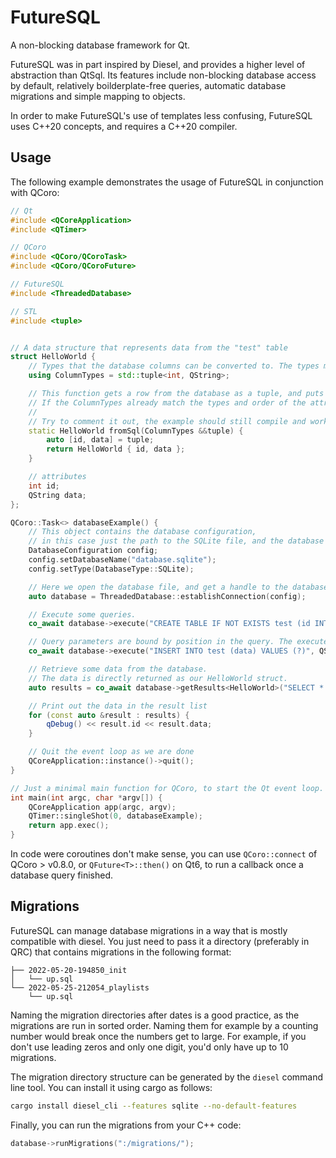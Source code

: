 <!--
SPDX-FileCopyrightText: 2022 Jonah Brüchert <jbb@kaidan.im

SPDX-License-Identifier: BSD-2-Clause
-->

# FutureSQL

A non-blocking database framework for Qt.

FutureSQL was in part inspired by Diesel, and provides a higher level of abstraction than QtSql.
Its features include non-blocking database access by default, relatively boilderplate-free queries,
automatic database migrations and simple mapping to objects.

In order to make FutureSQL's use of templates less confusing, FutureSQL uses C++20 concepts,
and requires a C++20 compiler.

## Usage

The following example demonstrates the usage of FutureSQL in conjunction with QCoro:
```cpp
// Qt
#include <QCoreApplication>
#include <QTimer>

// QCoro
#include <QCoro/QCoroTask>
#include <QCoro/QCoroFuture>

// FutureSQL
#include <ThreadedDatabase>

// STL
#include <tuple>


// A data structure that represents data from the "test" table
struct HelloWorld {
    // Types that the database columns can be converted to. The types must be convertible from QVariant.
    using ColumnTypes = std::tuple<int, QString>;

    // This function gets a row from the database as a tuple, and puts it into the HelloWorld structs.
    // If the ColumnTypes already match the types and order of the attributes in the struct, you don't need to implement it.
    //
    // Try to comment it out, the example should still compile and work.
    static HelloWorld fromSql(ColumnTypes &&tuple) {
        auto [id, data] = tuple;
        return HelloWorld { id, data };
    }

    // attributes
    int id;
    QString data;
};

QCoro::Task<> databaseExample() {
    // This object contains the database configuration,
    // in this case just the path to the SQLite file, and the database type (SQLite).
    DatabaseConfiguration config;
    config.setDatabaseName("database.sqlite");
    config.setType(DatabaseType::SQLite);

    // Here we open the database file, and get a handle to the database.
    auto database = ThreadedDatabase::establishConnection(config);

    // Execute some queries.
    co_await database->execute("CREATE TABLE IF NOT EXISTS test (id INTEGER PRIMARY KEY AUTOINCREMENT, data TEXT)");

    // Query parameters are bound by position in the query. The execute function is variadic and you can add as many parameters as you need.
    co_await database->execute("INSERT INTO test (data) VALUES (?)", QStringLiteral("Hello World"));

    // Retrieve some data from the database.
    // The data is directly returned as our HelloWorld struct.
    auto results = co_await database->getResults<HelloWorld>("SELECT * FROM test");

    // Print out the data in the result list
    for (const auto &result : results) {
        qDebug() << result.id << result.data;
    }

    // Quit the event loop as we are done
    QCoreApplication::instance()->quit();
}

// Just a minimal main function for QCoro, to start the Qt event loop.
int main(int argc, char *argv[]) {
    QCoreApplication app(argc, argv);
    QTimer::singleShot(0, databaseExample);
    return app.exec();
}
```

In code were coroutines don't make sense, you can use `QCoro::connect` of QCoro > v0.8.0,
or `QFuture<T>::then()` on Qt6, to run a callback once a database query finished.

## Migrations

FutureSQL can manage database migrations in a way that is mostly compatible with diesel.
You just need to pass it a directory (preferably in QRC) that contains migrations in the following format:

```
├── 2022-05-20-194850_init
│   └── up.sql
└── 2022-05-25-212054_playlists
    └── up.sql
```

Naming the migration directories after dates is a good practice, as the migrations are run in sorted order.
Naming them for example by a counting number would break once the numbers get to large.
For example, if you don't use leading zeros and only one digit, you'd only have up to 10 migrations.

The migration directory structure can be generated by the `diesel` command line tool. You can install it using cargo as follows:
```bash
cargo install diesel_cli --features sqlite --no-default-features
```

Finally, you can run the migrations from your C++ code:
```cpp
database->runMigrations(":/migrations/");
```
